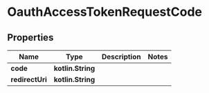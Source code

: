 
# OauthAccessTokenRequestCode

## Properties
Name | Type | Description | Notes
------------ | ------------- | ------------- | -------------
**code** | **kotlin.String** |  | 
**redirectUri** | **kotlin.String** |  | 



